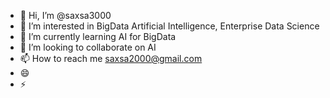 - 👋 Hi, I’m @saxsa3000
- 👀 I’m interested in BigData Artificial Intelligence, Enterprise Data Science 
- 🌱 I’m currently learning AI for BigData 
- 💞️ I’m looking to collaborate on AI
- 📫 How to reach me saxsa2000@gmail.com  
- 😄 
- ⚡ 

<!---
saxsa3000/saxsa3000 is a ✨ special ✨ repository because its `README.md` (this file) appears on your GitHub profile.
You can click the Preview link to take a look at your changes.
--->
